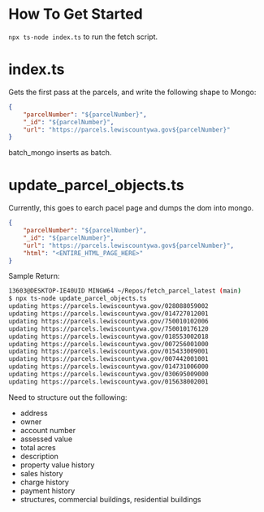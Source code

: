 # How To Get Started

`npx ts-node index.ts` to run the fetch script.

# index.ts

Gets the first pass at the parcels, and write the following shape to Mongo:

```json
{
    "parcelNumber": "${parcelNumber}",
    "_id": "${parcelNumber}",
    "url": "https://parcels.lewiscountywa.gov${parcelNumber}"
}
```

batch_mongo inserts as batch.

# update_parcel_objects.ts

Currently, this goes to earch pacel page and dumps the dom into mongo.

```json
{
    "parcelNumber": "${parcelNumber}",
    "_id": "${parcelNumber}",
    "url": "https://parcels.lewiscountywa.gov${parcelNumber}",
    "html": "<ENTIRE_HTML_PAGE_HERE>"
}
```

Sample Return:

```bash
13603@DESKTOP-IE40UID MINGW64 ~/Repos/fetch_parcel_latest (main)
$ npx ts-node update_parcel_objects.ts
updating https://parcels.lewiscountywa.gov/028088059002
updating https://parcels.lewiscountywa.gov/014727012001
updating https://parcels.lewiscountywa.gov/750010102006
updating https://parcels.lewiscountywa.gov/750010176120
updating https://parcels.lewiscountywa.gov/018553002018
updating https://parcels.lewiscountywa.gov/007256001000
updating https://parcels.lewiscountywa.gov/015433009001
updating https://parcels.lewiscountywa.gov/007442001001
updating https://parcels.lewiscountywa.gov/014731006000
updating https://parcels.lewiscountywa.gov/030695009000
updating https://parcels.lewiscountywa.gov/015638002001
```

Need to structure out the following:

- address
- owner
- account number
- assessed value
- total acres
- description
- property value history
- sales history
- charge history
- payment history
- structures, commercial buildings, residential buildings
